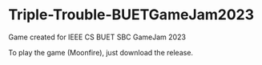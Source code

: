 # Triple-Trouble-BUETGameJam2023
Game created for IEEE CS BUET SBC GameJam 2023

To play the game (Moonfire), just download the release.
